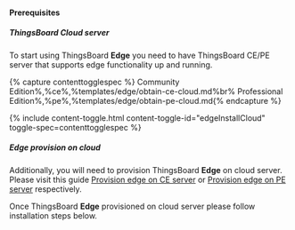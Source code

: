 #### Prerequisites
##### ThingsBoard Cloud server 
To start using ThingsBoard **Edge** you need to have ThingsBoard CE/PE server that supports edge functionality up and running.

{% capture contenttogglespec %}
Community Edition%,%ce%,%templates/edge/obtain-ce-cloud.md%br%
Professional Edition%,%pe%,%templates/edge/obtain-pe-cloud.md{% endcapture %}

{% include content-toggle.html content-toggle-id="edgeInstallCloud" toggle-spec=contenttogglespec %} 
 
##### Edge provision on cloud
Additionally, you will need to provision ThingsBoard **Edge** on cloud server. Please visit this guide [Provision edge on CE server](/docs/edge/provision-edge-on-server/) or [Provision edge on PE server](/docs/pe/edge/provision-edge-on-server/) respectively.

Once ThingsBoard **Edge** provisioned on cloud server please follow installation steps below.